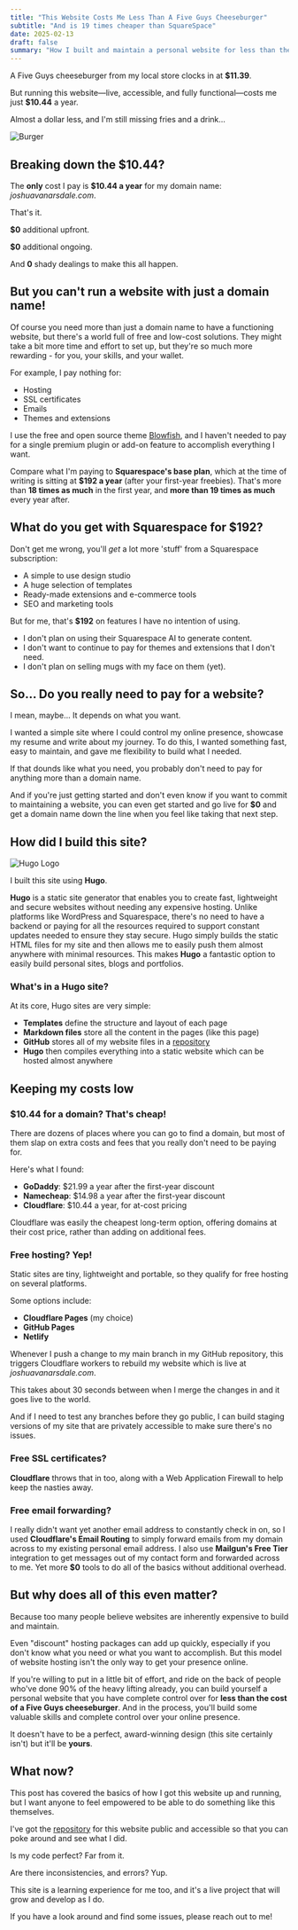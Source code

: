 ```yaml
---
title: "This Website Costs Me Less Than A Five Guys Cheeseburger"
subtitle: "And is 19 times cheaper than SquareSpace"
date: 2025-02-13
draft: false
summary: "How I built and maintain a personal website for less than the cost of a single meal."
---
```


A Five Guys cheeseburger from my local store clocks in at **$11.39**.

But running this website—live, accessible, and fully functional—costs me just **$10.44** a year.

Almost a dollar less, and I'm still missing fries and a drink...

![Burger](featured.jpg)

## Breaking down the $10.44?

The **only** cost I pay is **$10.44 a year** for my domain name: _joshuavanarsdale.com_.

That's it.

**$0** additional upfront.

**$0** additional ongoing.

And **0** shady dealings to make this all happen.

## But you can't run a website with just a domain name!

Of course you need more than just a domain name to have a functioning website, but there's a world full of free and low-cost solutions. They might take a bit more time and effort to set up, but they're so much more rewarding - for you, your skills, and your wallet.

For example, I pay nothing for:

- Hosting
- SSL certificates
- Emails
- Themes and extensions

I use the free and open source theme [Blowfish](https://github.com/nunocoracao/blowfish), and I haven't needed to pay for a single premium plugin or add-on feature to accomplish everything I want.

Compare what I'm paying to **Squarespace's base plan**, which at the time of writing is sitting at **$192 a year** (after your first-year freebies). That's more than **18 times as much** in the first year, and **more than 19 times as much** every year after.

## What do you get with Squarespace for $192?

Don't get me wrong, you'll _get_ a lot more 'stuff' from a Squarespace subscription:

- A simple to use design studio
- A huge selection of templates
- Ready-made extensions and e-commerce tools
- SEO and marketing tools

But for me, that's **$192** on features I have no intention of using.

- I don't plan on using their Squarespace AI to generate content.
- I don't want to continue to pay for themes and extensions that I don't need.
- I don't plan on selling mugs with my face on them (yet).

## So... Do you really need to pay for a website?

I mean, maybe... It depends on what you want.

I wanted a simple site where I could control my online presence, showcase my resume and write about my journey. To do this, I wanted something fast, easy to maintain, and gave me flexibility to build what I needed.

If that dounds like what you need, you probably don't need to pay for anything more than a domain name.

And if you're just getting started and don't even know if you want to commit to maintaining a website, you can even get started and go live for **$0** and get a domain name down the line when you feel like taking that next step.

## How did I build this site?

![Hugo Logo](hugo.svg)

I built this site using **Hugo**.

**Hugo** is a static site generator that enables you to create fast, lightweight and secure websites without needing any expensive hosting. Unlike platforms like WordPress and Squarespace, there's no need to have a backend or paying for all the resources required to support constant updates needed to ensure they stay secure. Hugo simply builds the static HTML files for my site and then allows me to easily push them almost anywhere with minimal resources. This makes **Hugo** a fantastic option to easily build personal sites, blogs and portfolios.

### What's in a Hugo site?

At its core, Hugo sites are very simple:

- **Templates** define the structure and layout of each page
- **Markdown files** store all the content in the pages (like this page)
- **GitHub** stores all of my website files in a [repository](https://github.com/josh-va/joshuavanarsdale.com)
- **Hugo** then compiles everything into a static website which can be hosted almost anywhere

## Keeping my costs low

### $10.44 for a domain? That's cheap!

There are dozens of places where you can go to find a domain, but most of them slap on extra costs and fees that you really don't need to be paying for.

Here's what I found:

- **GoDaddy**: $21.99 a year after the first-year discount
- **Namecheap**: $14.98 a year after the first-year discount
- **Cloudflare**: $10.44 a year, for at-cost pricing

Cloudflare was easily the cheapest long-term option, offering domains at their cost price, rather than adding on additional fees.

### Free hosting? Yep!

Static sites are tiny, lightweight and portable, so they qualify for free hosting on several platforms.

Some options include:

- **Cloudflare Pages** (my choice)
- **GitHub Pages**
- **Netlify**

Whenever I push a change to my main branch in my GitHub repository, this triggers Cloudflare workers to rebuild my website which is live at _joshuavanarsdale.com_.

This takes about 30 seconds between when I merge the changes in and it goes live to the world.

And if I need to test any branches before they go public, I can build staging versions of my site that are privately accessible to make sure there's no issues.

### Free SSL certificates?

**Cloudflare** throws that in too, along with a Web Application Firewall to help keep the nasties away.

### Free email forwarding?

I really didn't want yet another email address to constantly check in on, so I used **Cloudflare's Email Routing** to simply forward emails from my domain across to my existing personal email address. I also use **Mailgun's Free Tier** integration to get messages out of my contact form and forwarded across to me. Yet more **$0** tools to do all of the basics without additional overhead.

## But why does all of this even matter?

Because too many people believe websites are inherently expensive to build and maintain.

Even "discount" hosting packages can add up quickly, especially if you don't know what you need or what you want to accomplish. But this model of website hosting isn't the only way to get your presence online.

If you're willing to put in a little bit of effort, and ride on the back of people who've done 90% of the heavy lifting already, you can build yourself a personal website that you have complete control over for **less than the cost of a Five Guys cheeseburger**. And in the process, you'll build some valuable skills and complete control over your online presence.

It doesn't have to be a perfect, award-winning design (this site certainly isn't) but it'll be **yours**.

## What now?

This post has covered the basics of how I got this website up and running, but I want anyone to feel empowered to be able to do something like this themselves.

I've got the [repository](https://github.com/josh-va/joshuavanarsdale.com) for this website public and accessible so that you can poke around and see what I did.

Is my code perfect? Far from it.

Are there inconsistencies, and errors? Yup.

This site is a learning experience for me too, and it's a live project that will grow and develop as I do.

If you have a look around and find some issues, please reach out to me!
